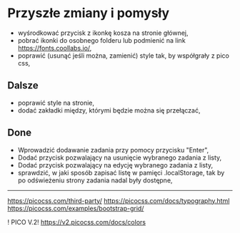 # Przyszłe zmiany i pomysły

- wyśrodkować przycisk z ikonkę kosza na stronie głównej,
- pobrać ikonki do osobnego folderu lub podmienić na link https://fonts.coollabs.io/,
- poprawić (usunąć jeśli można, zamienić) style tak, by współgrały z pico css,
## Dalsze

- poprawić style na stronie,
- dodać zakładki między, którymi będzie można się przełączać,


## Done

- Wprowadzić dodawanie zadania przy pomocy przycisku "Enter",
- Dodać przycisk pozwalający na usunięcie wybranego zadania z listy,
- Dodać przycisk pozwalający na edycję wybranego zadania z listy,
- sprawdzić, w jaki sposób zapisać listę w pamięci .localStorage, tak by po odświeżeniu strony zadania nadal były dostępne,

---
https://picocss.com/third-party/
https://picocss.com/docs/typography.html
https://picocss.com/examples/bootstrap-grid/

! PICO V.2!
https://v2.picocss.com/docs/colors

